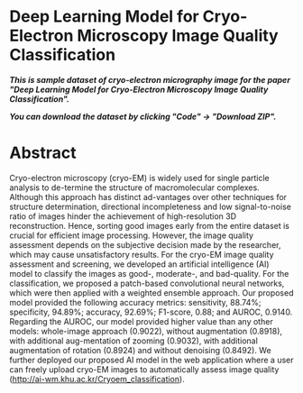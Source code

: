 # Deep Learning Model for Cryo-Electron Microscopy Image Quality Classification
***This is sample dataset of cryo-electron micrography image for the paper "Deep Learning Model for Cryo-Electron Microscopy Image Quality Classification".***

***You can download the dataset by clicking "Code" -> "Download ZIP".***
# Abstract
Cryo-electron microscopy (cryo-EM) is widely used for single particle analysis to de-termine the structure of macromolecular complexes. Although this approach has distinct ad-vantages over other techniques for structure determination, directional incompleteness and low signal-to-noise ratio of images hinder the achievement of high-resolution 3D reconstruction. Hence, sorting good images early from the entire dataset is crucial for efficient image processing. However, the image quality assessment depends on the subjective decision made by the researcher, which may cause unsatisfactory results. For the cryo-EM image quality assessment and screening, we developed an artificial intelligence (AI) model to classify the images as good-, moderate-, and bad-quality. For the classification, we proposed a patch-based convolutional neural networks, which were then applied with a weighted ensemble approach. Our proposed model provided the following accuracy metrics: sensitivity, 88.74%; specificity, 94.89%; accuracy, 92.69%; F1-score, 0.88; and AUROC, 0.9140. Regarding the AUROC, our model provided higher value than any other models: whole-image approach (0.9022), without augmentation (0.8918), with additional aug-mentation of zooming (0.9032), with additional augmentation of rotation (0.8924) and without denoising (0.8492). We further deployed our proposed AI model in the web application where a user can freely upload cryo-EM images to automatically assess image quality (http://ai-wm.khu.ac.kr/Cryoem_classification). 
